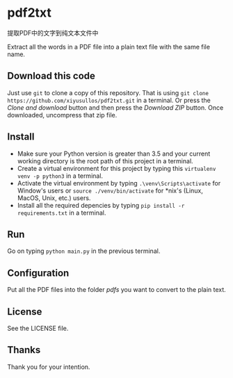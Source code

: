 <!--
 * @Author: aponder
 * @Date: 2020-04-10 18:15:31
 * @LastEditors: aponder
 * @LastEditTime: 2020-04-10 18:34:31
 * @FilePath: /pdf2txt/readme.md
 -->
# pdf2txt

提取PDF中的文字到纯文本文件中

Extract all the words in a PDF file into a plain text file with the same file name.

## Download this code

Just use `git` to clone a copy of this repository. That is using `git clone https://github.com/xiyusullos/pdf2txt.git` in a terminal. Or press the *Clone and download* button and then press the *Download ZIP* button. Once downloaded, uncompress that zip file.

## Install

- Make sure your Python version is greater than 3.5 and your current working directory is the root path of this project in a terminal. 
- Create a virtual environment for this project by typing this `virtualenv venv -p python3` in a terminal.
- Activate the virtual environment by typing `.\venv\Scripts\activate` for Window's users or `source ./venv/bin/activate` for *nix's (Linux, MacOS, Unix, etc.) users.
- Install all the required depencies by typing `pip install -r requirements.txt` in a terminal.

## Run

Go on typing `python main.py` in the previous terminal.

## Configuration

Put all the PDF files into the folder *pdfs* you want to convert to the plain text.

## License

See the LICENSE file.

## Thanks

Thank you for your intention.